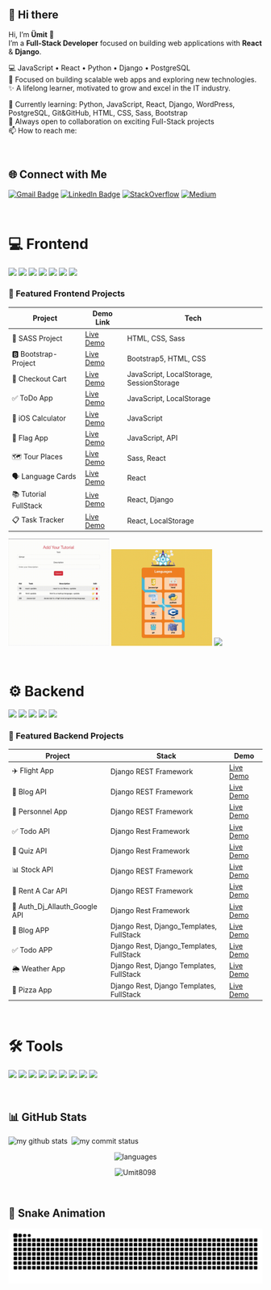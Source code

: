 
## 👋 Hi there

Hi, I’m **Ümit** 👋  
I’m a **Full-Stack Developer** focused on building web applications with **React** & **Django**.

💻 JavaScript • React • Python • Django • PostgreSQL     
🚀 Focused on building scalable web apps and exploring new technologies.  
✨ A lifelong learner, motivated to grow and excel in the IT industry.  

🌱 Currently learning: Python, JavaScript, React, Django, WordPress, PostgreSQL, Git&GitHub, HTML, CSS, Sass, Bootstrap  
👯 Always open to collaboration on exciting Full-Stack projects  
📫 How to reach me:  

<br>

## 🌐 Connect with Me  

[![Gmail Badge](https://img.shields.io/badge/Gmail-D14836?style=for-the-badge&logo=gmail&logoColor=white)](mailto:umitarat8098@gmail.com)
[![LinkedIn Badge](https://img.shields.io/badge/LinkedIn-0077B5?style=for-the-badge&logo=linkedin&logoColor=white)](https://www.linkedin.com/in/%C3%BCmit-arat-189bb1193/)
[![StackOverflow](https://img.shields.io/badge/StackOverflow-FE7A16?style=for-the-badge&logo=stack-overflow&logoColor=white)](https://stackoverflow.com/users/16468871/umit-arat)
[![Medium](https://img.shields.io/badge/Medium-12100E?style=for-the-badge&logo=medium&logoColor=white)](https://medium.com/@umitarat8098)

<br>

# 💻 Frontend  

<a href="#"><img src="https://cdn.jsdelivr.net/gh/devicons/devicon/icons/html5/html5-original.svg" height="50"/></a>
<a href="#"><img src="https://cdn.jsdelivr.net/gh/devicons/devicon/icons/css3/css3-original.svg" height="50"/></a>
<a href="#"><img src="https://cdn.jsdelivr.net/gh/devicons/devicon/icons/javascript/javascript-original.svg" height="50"/></a>
<a href="#"><img src="https://cdn.jsdelivr.net/gh/devicons/devicon/icons/react/react-original.svg" height="50"/></a>
<a href="#"><img src="https://cdn.jsdelivr.net/gh/devicons/devicon/icons/redux/redux-original.svg" height="50"/></a>
<a href="#"><img src="https://cdn.jsdelivr.net/gh/devicons/devicon/icons/bootstrap/bootstrap-original.svg" height="50"/></a>
<a href="#"><img src="https://mui.com/static/logo.png" height="50"/></a>


### 🚀 Featured Frontend Projects  

| Project | Demo Link | Tech |
|---------|-----------|------|
| 🎨 SASS Project | [Live Demo](https://umit8098.github.io/Project-Website-HTML-CSS-SASS/) | HTML, CSS, Sass |
| 🅱️ Bootstrap-Project | [Live Demo](https://umit8098.github.io/Project-Bootstrap-Single-Page-Website/) | Bootstrap5, HTML, CSS |
| 🛒 Checkout Cart | [Live Demo](https://umit8098.github.io/Project-js-checkout-shopping_cart/) | JavaScript, LocalStorage, SessionStorage |
| ✅ ToDo App | [Live Demo](https://umit8098.github.io/Project-js-ToDo-LocalStorage/) | JavaScript, LocalStorage |
| 📱 iOS Calculator | [Live Demo](https://umit8098.github.io/Project-js-IOS-Calculator/) | JavaScript |
| 🚩 Flag App | [Live Demo](https://umit8098.github.io/Project-js-Flag-App/) | JavaScript, API |
| 🗺️ Tour Places | [Live Demo](https://umit8098.github.io/React_Proj_Tour_Places/) | Sass, React |
| 🗣️ Language Cards | [Live Demo](https://umit8098.github.io/React-Project-Language-Cards/) | React |
| 📚 Tutorial FullStack | [Live Demo](https://umit8098.github.io/React-Project-Tutorial-FullStack/) | React, Django |
| 📋 Task Tracker | [Live Demo](https://umit8098.github.io/React-Project-Task-Tracker-Single-Page/) | React, LocalStorage |

<p>
  <a href="https://umit8098.github.io/React-Project-Tutorial-FullStack/"><img src="./project-gif/tutorial.gif" width="200"/></a>
  <a href="https://umit8098.github.io/React-Project-Language-Cards/"><img src="./project-gif/Language-Card.gif" width="200"/></a>
  <a href="https://umit8098.github.io/React_Proj_Tour_Places/"><img src="./project-gif/tour-project.gif" width="200"/></a>
</p>


<!--![project-gif](./project-gif/tutorial.gif)-->

<br>


# ⚙ Backend  

<a href="#"><img src="https://cdn.jsdelivr.net/gh/devicons/devicon/icons/python/python-original.svg" height="50"/></a>
<a href="#"><img src="https://cdn.jsdelivr.net/gh/devicons/devicon/icons/django/django-plain.svg" height="50"/></a>
<a href="#"><img src="https://cdn.jsdelivr.net/gh/devicons/devicon/icons/postgresql/postgresql-original.svg" height="50"/></a>
<a href="#"><img src="https://cdn.jsdelivr.net/gh/devicons/devicon/icons/nodejs/nodejs-original.svg" height="50"/></a>
<a href="#"><img src="https://cdn.jsdelivr.net/gh/devicons/devicon/icons/express/express-original.svg" height="50"/></a>


### 🚀 Featured Backend Projects  
| Project | Stack | Demo |
|---------|-------|------|
| ✈️ Flight App | Django REST Framework | [Live Demo](https://umit8113.pythonanywhere.com/) |
| 📝 Blog API | Django REST Framework | [Live Demo](https://umit8114.pythonanywhere.com/) |
| 👤 Personnel App | Django REST Framework | [Live Demo](https://umit8100.pythonanywhere.com/) |
| ✅ Todo API | Django Rest Framework | [Live Demo](https://umit8101.pythonanywhere.com/) |
| 📝 Quiz API | Django Rest Framework | [Live Demo](http://umit8102.pythonanywhere.com/) |
| 📊 Stock API | Django REST Framework | [Live Demo](https://umit8103.pythonanywhere.com/) |
| 🚗 Rent A Car API | Django REST Framework | [Live Demo](https://umit8104.pythonanywhere.com/) |
| 🔐 Auth_Dj_Allauth_Google API | Django Rest Framework | [Live Demo](https://umit8110.pythonanywhere.com/) |
| 📝 Blog APP | Django Rest, Django_Templates, FullStack | [Live Demo](https://umit8112.pythonanywhere.com/) |
| ✅ Todo APP | Django Rest, Django_Templates, FullStack | [Live Demo](https://umit8106.pythonanywhere.com/) |
| 🌦️ Weather App | Django Rest, Django Templates, FullStack | [Live Demo](https://umit8108.pythonanywhere.com/) |
| 🍕 Pizza App | Django Rest, Django Templates, FullStack | [Live Demo](https://umit8111.pythonanywhere.com/) |

<br>

# 🛠 Tools  

<a href="#"><img src="https://cdn.worldvectorlogo.com/logos/sass-1.svg" height="50"/></a>
<a href="#"><img src="https://cdn.jsdelivr.net/gh/devicons/devicon/icons/git/git-original.svg" height="50"/></a>
<a href="#"><img src="https://cdn.jsdelivr.net/gh/devicons/devicon/icons/github/github-original.svg" height="50"/></a>
<a href="#"><img src="https://cdn.jsdelivr.net/gh/devicons/devicon/icons/vscode/vscode-original.svg" height="50"/></a>
<a href="#"><img src="https://cdn.jsdelivr.net/gh/devicons/devicon/icons/docker/docker-original.svg" height="50"/></a>
<a href="#"><img src="https://cdn.jsdelivr.net/gh/devicons/devicon/icons/bash/bash-original.svg" height="50"/></a>
<a href="#"><img src="https://www.vectorlogo.zone/logos/getpostman/getpostman-icon.svg" height="50"/></a>
<a href="#"><img src="https://cdn.jsdelivr.net/gh/devicons/devicon/icons/jira/jira-original.svg" height="50"/></a>
<a href="#"><img src="https://cdn.jsdelivr.net/gh/devicons/devicon/icons/slack/slack-original.svg" height="50"/></a>

<br>

<!--![image](https://user-images.githubusercontent.com/81574109/121217784-d89ad580-c88a-11eb-9479-b6cc0600378f.png)-->


## 📊 GitHub Stats  

<p align="left">
<img src="https://github-readme-stats-sigma-five.vercel.app/api?username=Umit8098&theme=tokyonight" alt="my github stats" width="49%"/>&nbsp;
<img src="https://github-readme-streak-stats.herokuapp.com/?user=Umit8098&theme=tokyonight&" alt="my commit status" width="49%" /> </p>

<p align="center">
<img src="https://github-readme-stats.vercel.app/api/top-langs/?username=Umit8098&theme=tokyonight&layout=compact" alt="languages" width="49%" >
  <!--<img src="https://github-readme-stats.vercel.app/api/top-langs/?username=Umit8098&theme=tokyonight" alt="my github stats" width="49%"/> -->
</p>

<p align="center"> <img src="https://komarev.com/ghpvc/?username=Umit8098" alt="Umit8098" width="20%" /> </p>
<!-- ![](https://komarev.com/ghpvc/?username=Umit8098) -->

<br>

## 🐍 Snake Animation

<!-- ![Snake animation](https://raw.githubusercontent.com/umit8098/umit8098/output/github-contribution-grid-snake-dark.svg) -->
![Snake animation](https://raw.githubusercontent.com/umit8098/umit8098/output/github-contribution-grid-snake.svg)





<!--
- 🔭 I’m currently working on ...
- 🌱 I’m currently learning Python, SQL, Git&GitHub, HTML,
- 👯 I’m looking to collaborate on ...
- 🤔 I’m looking for help with ...
- 💬 Ask me about ...
- 📫 How to reach me: ...
- 😄 Pronouns: ...
- ⚡ Fun fact: ...
-->

<!-- ### ***Backend Projects*** -->
<!--🔴 ***Flight_App*** .............Django_Rest_Framework....https://umit8113.pythonanywhere.com/     <br>-->
<!--🔴 ***Blog_App*** ...............Django_Rest_Framework....https://umit8099.pythonanywhere.com/       <br>-->
<!--🔴 ***Blog_App***  ...............Django_Templates..............https://umit8112.pythonanywhere.com/  <br>-->
<!--🔴 ***Blog_App V.2*** ........Django_Rest_Framework....https://umit8114.pythonanywhere.com/  <br>-->
<!--🔴 ***Personnel_App*** .....Django_Rest_Framework....https://umit8100.pythonanywhere.com/  <br>-->
<!--🔴 ***Todo_App***  ..............Django_Rest_Framework....https://umit8101.pythonanywhere.com/      <br>-->
<!--🔴 ***Quiz_App*** ...............Django_Rest_Framework....http://umit8102.pythonanywhere.com/        <br>-->
<!--🔴 ***Stock_App*** .............Django_Rest_Framework....https://umit8103.pythonanywhere.com/      <br>-->
<!--🔴 ***Rent_A_Car_App*** ...Django_Rest_Framework....https://umit8104.pythonanywhere.com/  <br>-->
<!--🔴 ***Todo_App*** ..............Django_Templates..............https://umit8106.pythonanywhere.com/           <br>-->
<!--🔴 ***Weather_App*** ........Django_Templates..............https://umit8108.pythonanywhere.com/         <br>-->
<!--🔴 ***Auth_Dj_Allauth_Google*** .....Django_Rest_Framework....https://umit8110.pythonanywhere.com/   <br>-->
<!--🔴 ***Pizza_App***  .............Django_Templates..............https://umit8111.pythonanywhere.com/        <br>-->




<!--
<p align="left">
<img src="https://github-readme-stats-sigma-five.vercel.app/api?username=Umit8098&theme=chartreuse-dark" alt="my github stats" width="49%"/>&nbsp;
<img src="https://github-readme-streak-stats.herokuapp.com/?user=Umit8098&theme=onedark&" alt="my commit status" width="49%" /> 
</p>
-->


<!--
![Anurag's GitHub stats](https://github-readme-stats.vercel.app/api?username=Umit8098&show_icons=true&theme=onedark)
<img src="https://github-readme-streak-stats.herokuapp.com/?user=Umit8098&theme=onedark&" alt="my commit status" width="50%" /><hr>
--> 

